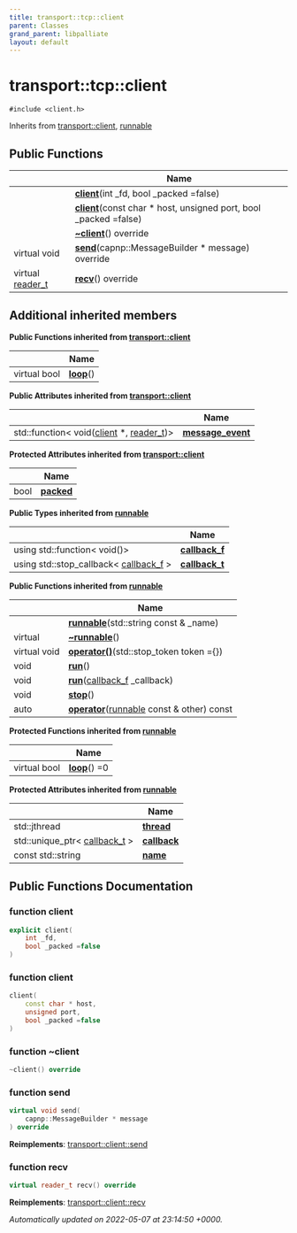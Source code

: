 ```yaml
---
title: transport::tcp::client
parent: Classes
grand_parent: libpalliate
layout: default
---
```


# transport::tcp::client






`#include <client.h>`

Inherits from [transport::client](/libpalliate/generated/Classes/classtransport_1_1client), [runnable](/libpalliate/generated/Classes/classrunnable)

## Public Functions

|                | Name           |
| -------------- | -------------- |
| | **[client](/libpalliate/generated/Classes/classtransport_1_1tcp_1_1client#function-client)**(int _fd, bool _packed =false) |
| | **[client](/libpalliate/generated/Classes/classtransport_1_1tcp_1_1client#function-client)**(const char * host, unsigned port, bool _packed =false) |
| | **[~client](/libpalliate/generated/Classes/classtransport_1_1tcp_1_1client#function-~client)**() override |
| virtual void | **[send](/libpalliate/generated/Classes/classtransport_1_1tcp_1_1client#function-send)**(capnp::MessageBuilder * message) override |
| virtual [reader_t](/libpalliate/generated/Namespaces/namespacetransport#using-reader-t) | **[recv](/libpalliate/generated/Classes/classtransport_1_1tcp_1_1client#function-recv)**() override |

## Additional inherited members

**Public Functions inherited from [transport::client](/libpalliate/generated/Classes/classtransport_1_1client)**

|                | Name           |
| -------------- | -------------- |
| virtual bool | **[loop](/libpalliate/generated/Classes/classtransport_1_1client#function-loop)**() |

**Public Attributes inherited from [transport::client](/libpalliate/generated/Classes/classtransport_1_1client)**

|                | Name           |
| -------------- | -------------- |
| std::function< void([client](/libpalliate/generated/Classes/classtransport_1_1client) *, [reader_t](/libpalliate/generated/Namespaces/namespacetransport#using-reader-t))> | **[message_event](/libpalliate/generated/Classes/classtransport_1_1client#variable-message-event)**  |

**Protected Attributes inherited from [transport::client](/libpalliate/generated/Classes/classtransport_1_1client)**

|                | Name           |
| -------------- | -------------- |
| bool | **[packed](/libpalliate/generated/Classes/classtransport_1_1client#variable-packed)**  |

**Public Types inherited from [runnable](/libpalliate/generated/Classes/classrunnable)**

|                | Name           |
| -------------- | -------------- |
| using std::function< void()> | **[callback_f](/libpalliate/generated/Classes/classrunnable#using-callback-f)**  |
| using std::stop_callback< [callback_f](/libpalliate/generated/Classes/classrunnable#using-callback-f) > | **[callback_t](/libpalliate/generated/Classes/classrunnable#using-callback-t)**  |

**Public Functions inherited from [runnable](/libpalliate/generated/Classes/classrunnable)**

|                | Name           |
| -------------- | -------------- |
| | **[runnable](/libpalliate/generated/Classes/classrunnable#function-runnable)**(std::string const & _name) |
| virtual | **[~runnable](/libpalliate/generated/Classes/classrunnable#function-~runnable)**() |
| virtual void | **[operator()](/libpalliate/generated/Classes/classrunnable#function-operator())**(std::stop_token token ={}) |
| void | **[run](/libpalliate/generated/Classes/classrunnable#function-run)**() |
| void | **[run](/libpalliate/generated/Classes/classrunnable#function-run)**([callback_f](/libpalliate/generated/Classes/classrunnable#using-callback-f) _callback) |
| void | **[stop](/libpalliate/generated/Classes/classrunnable#function-stop)**() |
| auto | **[operator](/libpalliate/generated/Classes/classrunnable#function-operator)**([runnable](/libpalliate/generated/Classes/classrunnable) const & other) const |

**Protected Functions inherited from [runnable](/libpalliate/generated/Classes/classrunnable)**

|                | Name           |
| -------------- | -------------- |
| virtual bool | **[loop](/libpalliate/generated/Classes/classrunnable#function-loop)**() =0 |

**Protected Attributes inherited from [runnable](/libpalliate/generated/Classes/classrunnable)**

|                | Name           |
| -------------- | -------------- |
| std::jthread | **[thread](/libpalliate/generated/Classes/classrunnable#variable-thread)**  |
| std::unique_ptr< [callback_t](/libpalliate/generated/Classes/classrunnable#using-callback-t) > | **[callback](/libpalliate/generated/Classes/classrunnable#variable-callback)**  |
| const std::string | **[name](/libpalliate/generated/Classes/classrunnable#variable-name)**  |


## Public Functions Documentation

### function client

```cpp
explicit client(
    int _fd,
    bool _packed =false
)
```


### function client

```cpp
client(
    const char * host,
    unsigned port,
    bool _packed =false
)
```


### function ~client

```cpp
~client() override
```


### function send

```cpp
virtual void send(
    capnp::MessageBuilder * message
) override
```


**Reimplements**: [transport::client::send](/libpalliate/generated/Classes/classtransport_1_1client#function-send)


### function recv

```cpp
virtual reader_t recv() override
```


**Reimplements**: [transport::client::recv](/libpalliate/generated/Classes/classtransport_1_1client#function-recv)



_Automatically updated on 2022-05-07 at 23:14:50 +0000._